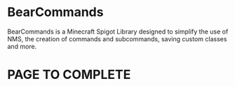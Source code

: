# BearCommands
BearCommands is a Minecraft Spigot Library designed to simplify the use of NMS, the creation of commands and subcommands, saving custom classes and more. 
<br>
# PAGE TO COMPLETE